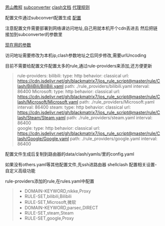 [恩山教程](https://www.right.com.cn/forum/forum.php?mod=viewthread&tid=8267066&highlight=shellclash) [subconverter](https://github.com/tindy2013/subconverter) [clash文档](https://dreamacro.github.io/clash/zh_CN/configuration/configuration-reference.html) [代理规则](https://github.com/blackmatrix7/ios_rule_script/tree/master/rule/Clash)



配置文件通过subconvert配置生成 [配置](./nocye.ini )

注意配置文件需要部署到网络课访问地址,自己用就本机开个cdn丢进去 然后把链接加到subconverter的参数里

[现在用的参数](http://127.0.0.1:25500/sub?target=clash&url=$URLS$&config=http%3A%2F%2F127.0.0.1%3A8000%2FNocye%2Fnocye.ini)

访问地址需要修改为本机ip,clash参数地址之后同步修改,需要urlUncoding

目前不需要给配置文件配置太多的rule,通过rule-providers来添加,还方便更新

> rule-providers:
>   bilibili:
>     type: http
>     behavior: classical
>     url: https://cdn.jsdelivr.net/gh/blackmatrix7/ios_rule_script@master/rule/Clash/BiliBili/BiliBili.yaml
>     path: ./rule_providers/bilibili.yaml
>     interval: 86400
>   Microsoft:
>     type: http
>     behavior: classical
>     url: https://cdn.jsdelivr.net/gh/blackmatrix7/ios_rule_script@master/rule/Clash/Microsoft/Microsoft.yaml
>     path: ./rule_providers/Microsoft.yaml
>     interval: 86400
>   steam:
>     type: http
>     behavior: classical
>     url: https://cdn.jsdelivr.net/gh/blackmatrix7/ios_rule_script@master/rule/Clash/Steam/Steam.yaml
>     path: ./rule_providers/steam.yaml
>     interval: 86400    
>   google:
>     type: http
>     behavior: classical
>     url: https://cdn.jsdelivr.net/gh/blackmatrix7/ios_rule_script@master/rule/Clash/Google/Google.yaml
>     path: ./rule_providers/google.yaml
>     interval: 86400    

配置文件生成后复制到路由器的data/clash/yamls/里的config.yaml

如果没有others.yaml等其他配置文件,先ssh进路由器 shellclash 配置相关设置-自定义高级功能

rule-providers添加的rule,在rules.yaml中配置

> - DOMAIN-KEYWORD,nikke,Proxy
> - RULE-SET,bilibili,Bilibili
> - RULE-SET,Microsoft,微软
> - DOMAIN-KEYWORD,parsec,DIRECT
> - RULE-SET,steam,Steam
> - RULE-SET,google,Proxy